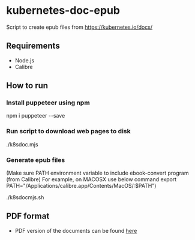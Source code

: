 # kubernetes-doc-epub
Script to create epub files from https://kubernetes.io/docs/

## Requirements
- Node.js
- Calibre

## How to run

### Install puppeteer using npm

npm i puppeteer --save


### Run script to download web pages to disk

./k8sdoc.mjs

### Generate epub files
(Make sure PATH environment variable to include ebook-convert program (from Calibre)
For example, on MACOSX use below command
export PATH="/Applications/calibre.app/Contents/MacOS/:$PATH")

./k8sdocmjs.sh


## PDF format
* PDF version of the documents can be found [here](https://github.com/dohsimpson/kubernetes-doc-pdf/)

